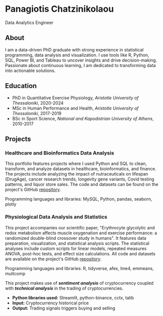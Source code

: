 # Panagiotis Chatzinikolaou
Data Analytics Engineer

## About
I am a data-driven PhD graduate with strong experience in statistical programming, data analysis and visualization. I use tools like R, Python, SQL, Power BI, and Tableau to uncover insights and drive decision-making. Passionate about continuous learning, I am dedicated to transforming data into actionable solutions.

## Education
* PhD in Quantitative Exercise Physiology, *Aristotle University of Thessaloniki*, 2020-2024
* MSc in Human Performance and Health, *Aristotle University of Thessaloniki*, 2017-2019
* BSc in Sport Science, *National and Kapodistrian University of Athens*, 2010-2017

## Projects
### Healthcare and Bioinformatics Data Analysis
This portfolio features projects where I used Python and SQL to clean, transform, and analyze datasets in healthcare, bioinformatics, and finance. The projects include analyzing the impact of nutraceuticals on lifespan (DrugAge), cancer research trends, longevity gene variants, Covid testing patterns, and liquor store sales. The code and datasets can be found on the project's GitHub [repository](https://github.com/PanosChatzi/Healthcare_and_Bioinformatics_Analyses).

Programming languages and libraries: MySQL, Python, pandas, seaborn, plotly

### Physiological Data Analysis and Statistics
This project accompanies our scientific paper, "Erythrocyte glycolytic and redox metabolism affects muscle oxygenation and exercise performance: a randomized double-blind crossover study in humans". It features data preparation, visualization, and statistical analysis scripts. The statistical analyses include custom scripts for linear models, repeated measures ANOVA, post-hoc tests, and effect size calculations. All code and datasets are available on the project's GitHub [repository](https://github.com/PanosChatzi/erythrocyte_study_statistical_analyses).

Programming languages and libraries: R, tidyverse, afex, lme4, emmeans, multcomp



This project makes use of ***sentiment analysis*** of cryptocurrency coupled with ***technical analysis*** in the trading of cryptocurrencies.
* **Python libraries used:** Streamlit, python-binance, cctx, talib
* **Input:** Cryptocurrency historical price
* **Output:** Trading signals triggers buying and selling
